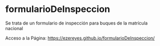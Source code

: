 # formularioDeInspeccion
Se trata de un formulario de inspección para buques de la matrícula nacional

Acceso a la Página:
https://ezereyes.github.io/formularioDeInspeccion/
